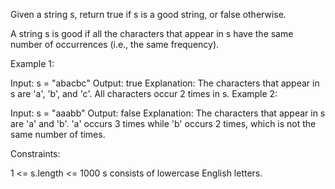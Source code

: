 Given a string s, return true if s is a good string, or false otherwise.

A string s is good if all the characters that appear in s have the same number of occurrences (i.e., the same frequency).

 

Example 1:

Input: s = "abacbc"
Output: true
Explanation: The characters that appear in s are 'a', 'b', and 'c'. All characters occur 2 times in s.
Example 2:

Input: s = "aaabb"
Output: false
Explanation: The characters that appear in s are 'a' and 'b'.
'a' occurs 3 times while 'b' occurs 2 times, which is not the same number of times.
 

Constraints:

1 <= s.length <= 1000
s consists of lowercase English letters.